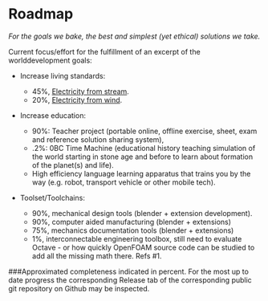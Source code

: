 Roadmap
===

*For the goals we bake, the best and simplest (yet ethical) solutions we take.*


Current focus/effort for the fulfillment of an excerpt of the worlddevelopment goals:


* Increase living standards:
  * 45%, <a href="https://github.com/worlddevelopment/electricity_from_stream">Electricity from stream</a>.
  * 20%, <a href="https://github.com/worlddevelopment/electricity_from_airflow">Electricity from wind</a>.

* Increase education:
  * 90%: Teacher project (portable online, offline exercise, sheet, exam and reference solution sharing system),
  * .2%: 0BC Time Machine (educational history teaching simulation of the world starting in stone age and before to learn about formation of the planet(s) and life).
  * High efficiency language learning apparatus that trains you by the way (e.g. robot, transport vehicle or other mobile tech).

* Toolset/Toolchains:
  * 90%, mechanical design tools (blender + extension development).
  * 90%, computer aided manufacturing (blender + extensions)
  * 75%, mechanics documentation tools (blender + extensions)
  * 1%, interconnectable engineering toolbox, still need to evaluate Octave - or how quickly OpenFOAM source code can be studied to add all the missing math there. Refs #1.


###Approximated completeness
indicated in percent.
For the most up to date progress the corresponding Release tab of the corresponding public git repository on Github may be inspected.

